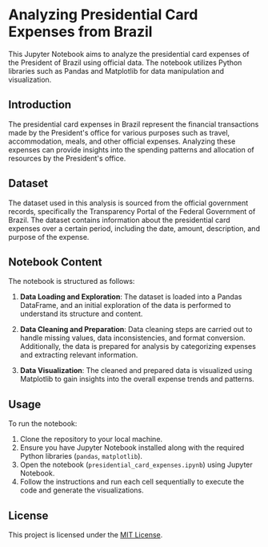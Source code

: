 # Analyzing Presidential Card Expenses from Brazil

This Jupyter Notebook aims to analyze the presidential card expenses of the President of Brazil using official data. The notebook utilizes Python libraries such as Pandas and Matplotlib for data manipulation and visualization.

## Introduction

The presidential card expenses in Brazil represent the financial transactions made by the President's office for various purposes such as travel, accommodation, meals, and other official expenses. Analyzing these expenses can provide insights into the spending patterns and allocation of resources by the President's office.

## Dataset

The dataset used in this analysis is sourced from the official government records, specifically the Transparency Portal of the Federal Government of Brazil. The dataset contains information about the presidential card expenses over a certain period, including the date, amount, description, and purpose of the expense.

## Notebook Content

The notebook is structured as follows:

1. **Data Loading and Exploration**: The dataset is loaded into a Pandas DataFrame, and an initial exploration of the data is performed to understand its structure and content.

2. **Data Cleaning and Preparation**: Data cleaning steps are carried out to handle missing values, data inconsistencies, and format conversion. Additionally, the data is prepared for analysis by categorizing expenses and extracting relevant information.

3. **Data Visualization**: The cleaned and prepared data is visualized using Matplotlib to gain insights into the overall expense trends and patterns.


## Usage

To run the notebook:

1. Clone the repository to your local machine.
2. Ensure you have Jupyter Notebook installed along with the required Python libraries (`pandas`, `matplotlib`).
3. Open the notebook (`presidential_card_expenses.ipynb`) using Jupyter Notebook.
4. Follow the instructions and run each cell sequentially to execute the code and generate the visualizations.

## License

This project is licensed under the [MIT License](LICENSE).
